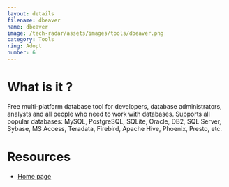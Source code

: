 ```yaml
---
layout: details
filename: dbeaver
name: dbeaver
image: /tech-radar/assets/images/tools/dbeaver.png 
category: Tools
ring: Adopt
number: 6
---
```


# What is it ?
Free multi-platform database tool for developers, database administrators, analysts and all people who need to work with databases. Supports all popular databases: MySQL, PostgreSQL, SQLite, Oracle, DB2, SQL Server, Sybase, MS Access, Teradata, Firebird, Apache Hive, Phoenix, Presto, etc.



# Resources
- [Home page](https://dbeaver.io/)

